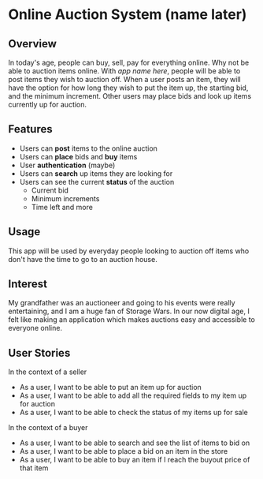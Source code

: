 # Online Auction System (name later)

## Overview
In today's age, people can buy, sell, pay for everything online. Why not be
able to auction items online. With *app name here*, people will be able to post
items they wish to auction off. When a user posts an item, they will have the option for
how long they wish to put the item up, the starting bid, and the minimum increment.
Other users may place bids and look up items currently up for auction. 

## Features
- Users can **post** items to the online auction
- Users can **place** bids and **buy** items
- User **authentication** (maybe)
- Users can **search** up items they are looking for
- Users can see the current **status** of the auction
    - Current bid
    - Minimum increments
    - Time left and more

## Usage
This app will be used by everyday people looking to auction off items who don't
have the time to go to an auction house. 

## Interest
My grandfather was an auctioneer and going to his events were really entertaining,
and I am a huge fan of Storage Wars. In our now digital age, I felt like making
an application which makes auctions easy and accessible to everyone online.

## User Stories
In the context of a seller
- As a user, I want to be able to put an item up for auction
- As a user, I want to be able to add all the required fields to my item up for auction
- As a user, I want to be able to check the status of my items up for sale

In the context of a buyer
- As a user, I want to be able to search and see the list of items to bid on
- As a user, I want to be able to place a bid on an item in the store
- As a user, I want to be able to buy an item if I reach the buyout price of that item
